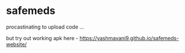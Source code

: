 # safemeds

procastinating to upload code ... 

but try out working apk here - https://yashmavani9.github.io/safemeds-website/
